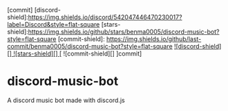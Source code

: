 [discord-invite]:https://discord.gg/FMjKqc5
[stars]:https://github.com/benma0005/discord-music-bot/blob/master/README.md
[commit]
[discord-shield]:https://img.shields.io/discord/542047446470230017?label=Discord&style=flat-square
[stars-shield]:https://img.shields.io/github/stars/benma0005/discord-music-bot?style=flat-square
[commit-shield]: https://img.shields.io/github/last-commit/benma0005/discord-music-bot?style=flat-square
[ ![discord-shield][] ][discord-invite]
[ ![stars-shield][] ][stars]
[ ![commit-shield][] ]commit]
# discord-music-bot
A discord music bot made with discord.js
